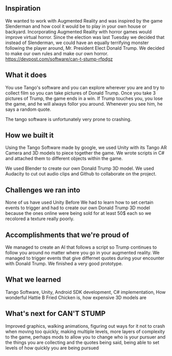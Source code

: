 ## Inspiration
We wanted to work with Augmented Reality and was inspired by the game Slenderman and how cool it would be to play in your own house or backyard. Incorporating Augmented Reality with horror games would improve virtual horror.
Since the election was last Tuesday we decided that instead of Slenderman, we could have an equally terrifying monster following the player around, Mr. President Elect Donald Trump.
We decided to make our own rules and make our own horror.
 https://devpost.com/software/can-t-stump-rfpdgz

## What it does
You use Tango's software and you can explore wherever you are and try to collect film so you can take pictures of Donald Trump. Once you take 3 pictures of Trump, the game ends in a win. If Trump touches you, you lose the game, and he will always follor you around. Whenever you see him, he says a random quote. 

The tango software is unfortunately very prone to crashing.

## How we built it
Using the Tango Software made by google, we used Unity with its Tango AR Camera and 3D models to piece together the game.
We wrote scripts in C# and attached them to different objects within the game.

We used Blender to create our own Donald Trump 3D model. We used Audacity to cut out audio clips and Github to collaborate on the project.

## Challenges we ran into
None of us have used Unity Before
We had to learn how to set certain events to trigger and had to create our own Donald Trump 3D model because the ones online were being sold for at least 50$ each so we recolored a texture really poorly.

## Accomplishments that we're proud of
We managed to create an AI that follows a script so Trump continues to follow you around no matter where you go in your augmented reality. 
We managed to trigger events that give differnet quotes during your encounter with Donald Trump.
We finished a very good prototype.

## What we learned
Tango Software, Unity, Android SDK development, C# implementation, How wonderful Hattie B Fried Chicken is, how expensive 3D models are

## What's next for CAN'T STUMP
Improved graphics, walking animations, figuring out ways for it not to crash when moving too quickly, making multiple levels, more layers of complexity to the game, perhaps mods to allow you to change who is your pursuer and the things you are collecting and the quotes being said, being able to set levels of how quickly you are being pursued
